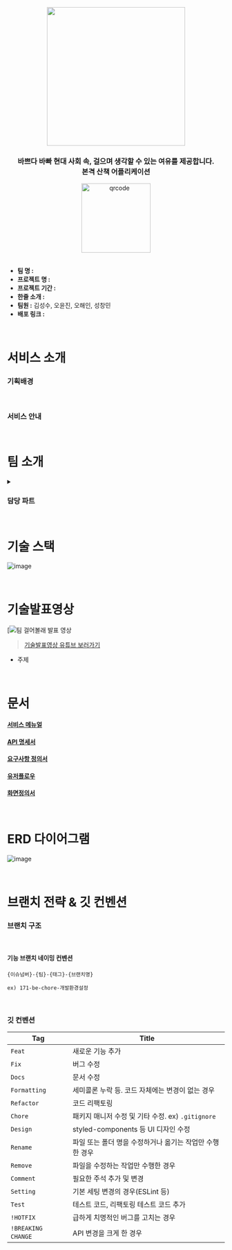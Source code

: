 <div align="center">
<img src="https://github.com/codestates-seb/seb39_main_015/assets/41741221/c30102a7-02d1-4472-b907-0cad9a5fc19d" width=320>
<h3 align="center">바쁘다 바빠 현대 사회 속, 걸으며 생각할 수 있는 여유를 제공합니다.<br>본격 산책 어플리케이션</h3>
<img width="160" alt="qrcode" src="https://github.com/codestates-seb/seb39_main_015/assets/41741221/2b69220b-5264-48f1-81c0-46272748f51b">
</div>

<br>

- **팀 명 :** 
- **프로젝트 명 :** 
- **프로젝트 기간 :** 
- **한줄 소개 :** 
- **팀원 :** 김성수, 오윤진, 오해인, 성창민
- **배포 링크 :** 

<br>

# 서비스 소개



### 기획배경


<br>

### 서비스 안내


<br>

# 팀 소개

<details>
<summary><h3>담당 파트</h3></summary>

### `FE`

**`오해인`**

- 기능 외


- 기능


<br>

**`오윤진`**

- 기능 외


- 기능


<br>

**`하종승`**

<br>

### `BE`

**`김성수`**

- 기능 외


- 기능


<br>

**`성창민`**

- 기능 외


- 기능


<br>
</div>
</details>

<br>

# 기술 스택

![image](https://github.com/codestates-seb/seb39_main_015/assets/41741221/d502943b-43d7-4909-bbd7-420c11a41354)

<br>

# 기술발표영상

[![팀 걸어볼래 발표 영상]()

> [기술발표영상 유튜브 보러가기]()

- 주제

<br>

# 문서

#### [서비스 메뉴얼]()

#### [API 명세서]()

#### [요구사항 정의서]()

#### [유저플로우]()

#### [화면정의서]()

<br>

# ERD 다이어그램

![image]()

<br>

# 브랜치 전략 & 깃 컨벤션

### 브랜치 구조


<br>

#### 기능 브랜치 네이밍 컨벤션

```
{이슈넘버}-{팀}-{태그}-{브랜치명}

ex) 171-be-chore-개발환경설정
```

<br>

### 깃 컨벤션

| Tag                 | Title                                                    |
| ------------------- | -------------------------------------------------------- |
| `Feat`              | 새로운 기능 추가                                         |
| `Fix`               | 버그 수정                                                |
| `Docs`              | 문서 수정                                                |
| `Formatting`        | 세미콜론 누락 등. 코드 자체에는 변경이 없는 경우         |
| `Refactor`          | 코드 리팩토링                                            |
| `Chore`             | 패키지 매니저 수정 및 기타 수정. ex) `.gitignore`        |
| `Design`            | styled-components 등 UI 디자인 수정                      |
| `Rename`            | 파일 또는 폴더 명을 수정하거나 옮기는 작업만 수행한 경우 |
| `Remove`            | 파일을 수정하는 작업만 수행한 경우                       |
| `Comment`           | 필요한 주석 추가 및 변경                                 |
| `Setting`           | 기본 세팅 변경의 경우(ESLint 등)                         |
| `Test`              | 테스트 코드, 리팩토링 테스트 코드 추가                   |
| `!HOTFIX`           | 급하게 치명적인 버그를 고치는 경우                       |
| `!BREAKING CHANGE`  | API 변경을 크게 한 경우                                  |

